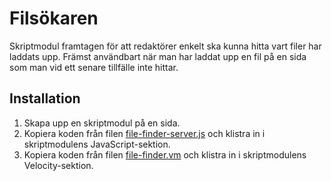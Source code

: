# Filsökaren

Skriptmodul framtagen för att redaktörer enkelt ska kunna hitta vart filer har laddats upp. Främst användbart när man har laddat upp en fil på en sida som man vid ett senare tillfälle inte hittar.

## Installation

1. Skapa upp en skriptmodul på en sida.
2. Kopiera koden från filen [file-finder-server.js][1] och klistra in i skriptmodulens JavaScript-sektion.
3. Kopiera koden från filen [file-finder.vm][2] och klistra in i skriptmodulens Velocity-sektion.

[1]: https://raw.githubusercontent.com/hampusn/file-finder/master/file-finder-server.js
[2]: https://raw.githubusercontent.com/hampusn/file-finder/master/file-finder.vm